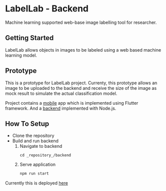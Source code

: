 # LabelLab - Backend

Machine learning supported web-base image labelling tool for researcher. 

## Getting Started

LabelLab allows objects in images to be labeled using a web based machine learning model.

## Prototype

This is a prototype for LabelLab project. Currenty, this prototype allows an 
image to be uploaded to the backend and receive the size of the image as mock result
to simulate the actual classification model.

Project contains a [mobile](https://github.com/UdeshUK/LabelLab/tree/master/mobile) app which is implemented using Flutter 
framework. And a [backend](https://github.com/UdeshUK/LabelLab/tree/master/backend) implemented with Node.js.

## How To Setup

+ Clone the repository
+ Build and run backend
  1. Navigate to backend 
      ```
      cd _repository_/backend
      ```
  2. Serve application
      ```bash
      npm run start
      ```

Currently this is deployed [here](https://labellab-mobile.herokuapp.com/)